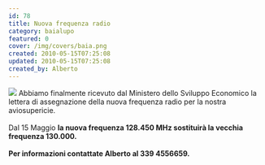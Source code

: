 ```yaml
---
id: 78
title: Nuova frequenza radio
category: baialupo
featured: 0
cover: /img/covers/baia.png
created: 2010-05-15T07:25:08
updated: 2010-05-15T07:25:08
created_by: Alberto
---
```


<img  src="/img/covers/baia.png" class="float-start mr-3 w-[300px]" />
Abbiamo finalmente ricevuto dal Ministero dello Sviluppo Economico la lettera di assegnazione della nuova frequenza radio per la nostra aviosupericie.
<br/>
<br/>
Dal 15 Maggio <strong>la nuova frequenza 128.450 MHz</span> sostituirà la vecchia frequenza 130.000.
<br/>
<br/>
Per informazioni contattate Alberto al 339 4556659.
